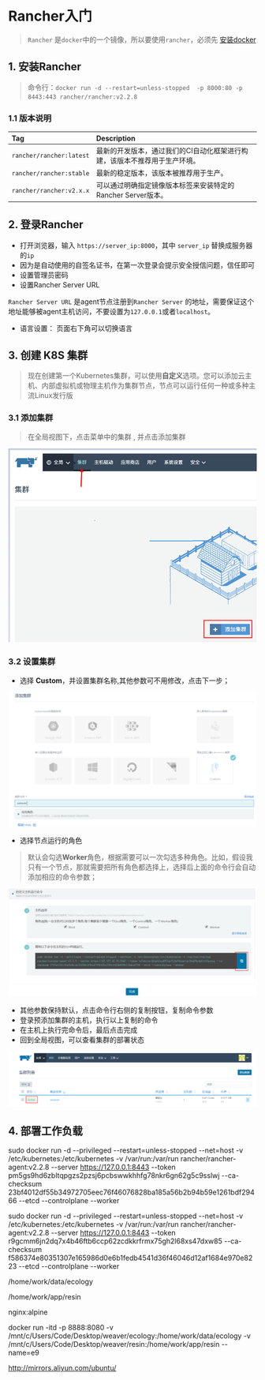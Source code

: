 # Rancher入门

> `Rancher` 是`docker`中的一个镜像，所以要使用`rancher`，必须先 [安装docker](./index)

## 1. 安装Rancher

> 命令行：`docker run -d --restart=unless-stopped  -p 8000:80 -p 8443:443 rancher/rancher:v2.2.8`

### 1.1 版本说明

| Tag                      | Description                                                  |
| :----------------------- | :----------------------------------------------------------- |
| `rancher/rancher:latest` | 最新的开发版本，通过我们的CI自动化框架进行构建，该版本不推荐用于生产环境。 |
| `rancher/rancher:stable` | 最新的稳定版本，该版本被推荐用于生产。                       |
| `rancher/rancher:v2.x.x` | 可以通过明确指定镜像版本标签来安装特定的Rancher Server版本。 |

## 2. 登录Rancher

- 打开浏览器，输入 `https://server_ip:8000`，其中 `server_ip` 替换成服务器的`ip`
- 因为是自动使用的自签名证书，在第一次登录会提示安全授信问题，信任即可
- 设置管理员密码
- 设置Rancher Server URL

`Rancher Server URL` 是agent节点注册到`Rancher Server` 的地址，需要保证这个地址能够被agent主机访问，不要设置为`127.0.0.1`或者`localhost`。 

- 语言设置： 页面右下角可以切换语言 

## 3. 创建 K8S 集群

> 现在创建第一个Kubernetes集群，可以使用**自定义**选项。您可以添加云主机、内部虚拟机或物理主机作为集群节点，节点可以运行任何一种或多种主流Linux发行版

### 3.1 添加集群

> 在全局视图下，点击菜单中的集群 , 并点击添加集群

![1571729779556](asset/1571729779556.png)

### 3.2 设置集群

- 选择 **Custom**，并设置集群名称,其他参数可不用修改，点击下一步； 

![1571729842477](asset/1571729842477.png)

- 选择节点运行的角色

> 默认会勾选**Worker**角色，根据需要可以一次勾选多种角色。比如，假设我只有一个节点，那就需要把所有角色都选择上，选择后上面的命令行会自动添加相应的命令参数；

![1571730036716](asset/1571730036716.png)

- 其他参数保持默认，点击命令行右侧的复制按钮，复制命令参数
- 登录预添加集群的主机，执行以上复制的命令
- 在主机上执行完命令后，最后点击完成
- 回到全局视图，可以查看集群的部署状态

![1571730176992](asset/1571730176992.png)

## 4. 部署工作负载







sudo docker run -d --privileged --restart=unless-stopped --net=host -v /etc/kubernetes:/etc/kubernetes -v /var/run:/var/run rancher/rancher-agent:v2.2.8 --server https://127.0.0.1:8443 --token pm5gs9hd6zbltqpgzs2pzsj6pcbswwkhhfg78nkr6gn62g5c9sslwj --ca-checksum 23bf4012df55b34972705eec76f46076828ba185a56b2b94b59e1261bdf29466 --etcd --controlplane --worker



sudo docker run -d --privileged --restart=unless-stopped --net=host -v /etc/kubernetes:/etc/kubernetes -v /var/run:/var/run rancher/rancher-agent:v2.2.8 --server https://127.0.0.1:8443 --token r9gcmm6jn2dq7x4b46ftb6ccp62zcdkkrfrmx75gh2l68xs47dxw85 --ca-checksum f586374e80351307e165986d0e6b1fedb4541d36f46046d12af1684e970e8223 --etcd --controlplane --worker



/home/work/data/ecology



/home/work/app/resin

nginx:alpine



docker run -itd -p 8888:8080 -v /mnt/c/Users/Code/Desktop/weaver/ecology:/home/work/data/ecology -v /mnt/c/Users/Code/Desktop/weaver/resin:/home/work/app/resin --name=e9 

http://mirrors.aliyun.com/ubuntu/